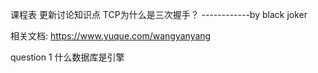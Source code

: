 课程表
更新讨论知识点 
TCP为什么是三次握手？ ------------by black joker   

相关文档: https://www.yuque.com/wangyanyang


question
1 什么数据库是引擎


